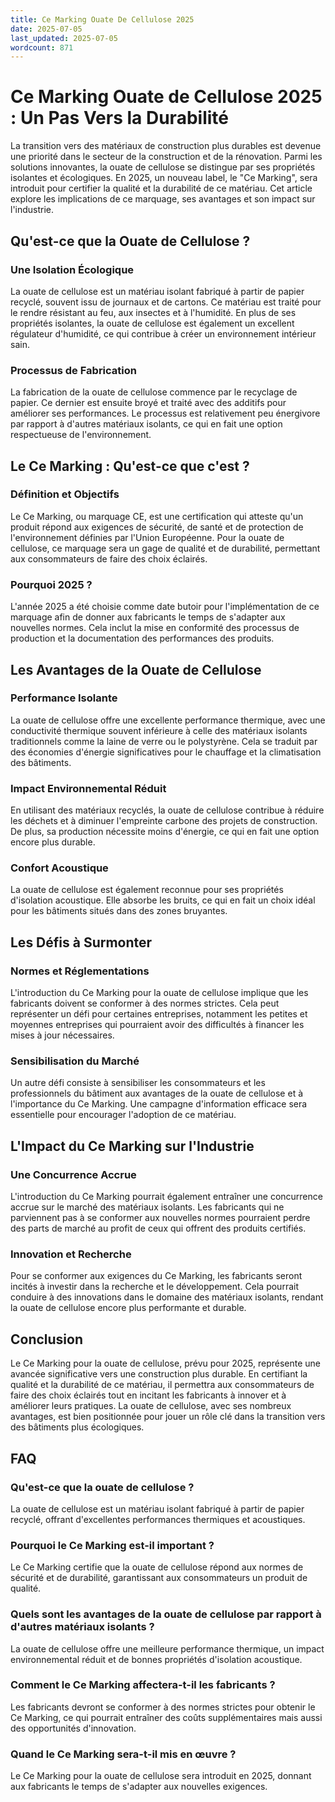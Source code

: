 ```yaml
---
title: Ce Marking Ouate De Cellulose 2025
date: 2025-07-05
last_updated: 2025-07-05
wordcount: 871
---
```


# Ce Marking Ouate de Cellulose 2025 : Un Pas Vers la Durabilité

La transition vers des matériaux de construction plus durables est devenue une priorité dans le secteur de la construction et de la rénovation. Parmi les solutions innovantes, la ouate de cellulose se distingue par ses propriétés isolantes et écologiques. En 2025, un nouveau label, le "Ce Marking", sera introduit pour certifier la qualité et la durabilité de ce matériau. Cet article explore les implications de ce marquage, ses avantages et son impact sur l'industrie.

## Qu'est-ce que la Ouate de Cellulose ?

### Une Isolation Écologique

La ouate de cellulose est un matériau isolant fabriqué à partir de papier recyclé, souvent issu de journaux et de cartons. Ce matériau est traité pour le rendre résistant au feu, aux insectes et à l'humidité. En plus de ses propriétés isolantes, la ouate de cellulose est également un excellent régulateur d'humidité, ce qui contribue à créer un environnement intérieur sain.

### Processus de Fabrication

La fabrication de la ouate de cellulose commence par le recyclage de papier. Ce dernier est ensuite broyé et traité avec des additifs pour améliorer ses performances. Le processus est relativement peu énergivore par rapport à d'autres matériaux isolants, ce qui en fait une option respectueuse de l'environnement.

## Le Ce Marking : Qu'est-ce que c'est ?

### Définition et Objectifs

Le Ce Marking, ou marquage CE, est une certification qui atteste qu'un produit répond aux exigences de sécurité, de santé et de protection de l'environnement définies par l'Union Européenne. Pour la ouate de cellulose, ce marquage sera un gage de qualité et de durabilité, permettant aux consommateurs de faire des choix éclairés.

### Pourquoi 2025 ?

L'année 2025 a été choisie comme date butoir pour l'implémentation de ce marquage afin de donner aux fabricants le temps de s'adapter aux nouvelles normes. Cela inclut la mise en conformité des processus de production et la documentation des performances des produits.

## Les Avantages de la Ouate de Cellulose

### Performance Isolante

La ouate de cellulose offre une excellente performance thermique, avec une conductivité thermique souvent inférieure à celle des matériaux isolants traditionnels comme la laine de verre ou le polystyrène. Cela se traduit par des économies d'énergie significatives pour le chauffage et la climatisation des bâtiments.

### Impact Environnemental Réduit

En utilisant des matériaux recyclés, la ouate de cellulose contribue à réduire les déchets et à diminuer l'empreinte carbone des projets de construction. De plus, sa production nécessite moins d'énergie, ce qui en fait une option encore plus durable.

### Confort Acoustique

La ouate de cellulose est également reconnue pour ses propriétés d'isolation acoustique. Elle absorbe les bruits, ce qui en fait un choix idéal pour les bâtiments situés dans des zones bruyantes.

## Les Défis à Surmonter

### Normes et Réglementations

L'introduction du Ce Marking pour la ouate de cellulose implique que les fabricants doivent se conformer à des normes strictes. Cela peut représenter un défi pour certaines entreprises, notamment les petites et moyennes entreprises qui pourraient avoir des difficultés à financer les mises à jour nécessaires.

### Sensibilisation du Marché

Un autre défi consiste à sensibiliser les consommateurs et les professionnels du bâtiment aux avantages de la ouate de cellulose et à l'importance du Ce Marking. Une campagne d'information efficace sera essentielle pour encourager l'adoption de ce matériau.

## L'Impact du Ce Marking sur l'Industrie

### Une Concurrence Accrue

L'introduction du Ce Marking pourrait également entraîner une concurrence accrue sur le marché des matériaux isolants. Les fabricants qui ne parviennent pas à se conformer aux nouvelles normes pourraient perdre des parts de marché au profit de ceux qui offrent des produits certifiés.

### Innovation et Recherche

Pour se conformer aux exigences du Ce Marking, les fabricants seront incités à investir dans la recherche et le développement. Cela pourrait conduire à des innovations dans le domaine des matériaux isolants, rendant la ouate de cellulose encore plus performante et durable.

## Conclusion

Le Ce Marking pour la ouate de cellulose, prévu pour 2025, représente une avancée significative vers une construction plus durable. En certifiant la qualité et la durabilité de ce matériau, il permettra aux consommateurs de faire des choix éclairés tout en incitant les fabricants à innover et à améliorer leurs pratiques. La ouate de cellulose, avec ses nombreux avantages, est bien positionnée pour jouer un rôle clé dans la transition vers des bâtiments plus écologiques.

## FAQ

### Qu'est-ce que la ouate de cellulose ?

La ouate de cellulose est un matériau isolant fabriqué à partir de papier recyclé, offrant d'excellentes performances thermiques et acoustiques.

### Pourquoi le Ce Marking est-il important ?

Le Ce Marking certifie que la ouate de cellulose répond aux normes de sécurité et de durabilité, garantissant aux consommateurs un produit de qualité.

### Quels sont les avantages de la ouate de cellulose par rapport à d'autres matériaux isolants ?

La ouate de cellulose offre une meilleure performance thermique, un impact environnemental réduit et de bonnes propriétés d'isolation acoustique.

### Comment le Ce Marking affectera-t-il les fabricants ?

Les fabricants devront se conformer à des normes strictes pour obtenir le Ce Marking, ce qui pourrait entraîner des coûts supplémentaires mais aussi des opportunités d'innovation.

### Quand le Ce Marking sera-t-il mis en œuvre ?

Le Ce Marking pour la ouate de cellulose sera introduit en 2025, donnant aux fabricants le temps de s'adapter aux nouvelles exigences.